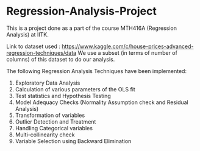# Regression-Analysis-Project

This is a project done as a part of the course MTH416A (Regression Analysis) at IITK.

Link to dataset used : https://www.kaggle.com/c/house-prices-advanced-regression-techniques/data
We use a subset (in terms of number of columns) of this dataset to do our analysis.

The following Regression Analysis Techniques have been implemented:

  1) Exploratory Data Analysis
  2) Calculation of various parameters of the OLS fit
  3) Test statistics and Hypothesis Testing
  4) Model Adequacy Checks (Normality Assumption check and Residual Analysis)
  5) Transformation of variables
  6) Outlier Detection and Treatment
  7) Handling Categorical variables
  8) Multi-collinearity check
  9) Variable Selection using Backward Elimination
